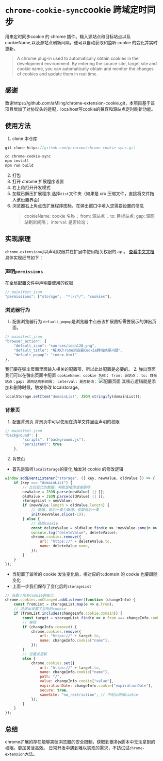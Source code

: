 # `chrome-cookie-sync`cookie 跨域定时同步

用来定时同步cookie 的 chrome 插件。输入源站点和目标站点以及 cookieName,以及源站点刷新间隔，便可以自动获取和监听 cookie 的变化并实时更新。

> A chrome plug-in used to automatically obtain cookies in the development environment. By entering the source site, target site and cookie name, you can automatically obtain and monitor the changes of cookies and update them in real time.

## 感谢
致谢https://github.com/aMiing/chrome-extension-cookie.git，本项目基于该项目增加了对协议头的适配，localhost写cookie的兼容和源站点定时刷新功能。

## 使用方法

1. clone 本仓库

```js
git clone https://github.com/princewn/chrome-cookie-sync.git

cd chrome-cookie-sync
npm install
npm run build

```

2. 打包
3. 打开 chrome 扩展程序设置
4. 右上角打开开发模式
5. 加载已解压扩展程序,选择`dist`文件夹（如果是 crx 压缩文件，直接将文件拖入该设置界面）
6. 浏览器右上角点击扩展程序图标，在弹出窗口中填入您需要设置的信息
    > cookieName: cookie 名称； from: 源站点； to: 目标站点; gap: 源网站刷新间隔； interval: 是否轮询；

## 实现原理

`chrome-extension`可以声明权限并在扩展中使用相关权限的 api。 [查看中文文档](http://www.kkh86.com/it/chrome-extension-doc/extensions/cookies.html)
具体实现细节如下：

### 声明`permissions`

在全局配置文件中声明要使用的权限

```js
// mainifest.json
"permissions": ["storage",  "*://*/", "cookies"],
```

### 浏览器行为

1. 配置浏览器行为
   `default_popup`是浏览器中点击该扩展图标需要展示的弹出页面。

```js
// mainifest.json
"browser_action": {
    "default_icon": "sources/icon128.png",
    "default_title": "解决Chrome浏览器Cookie跨域携带问题",
    "default_popup": "index.html"
},
```

我们要在弹出页面里面输入相关的配置项，所以此处配置是必要的。 2. 弹出页面
我们可以在弹出页面中配置 `cookieName: cookie 名称； from: 源站点； to: 目标站点；gap: 源网站刷新间隔； interval: 是否轮询；`
![配置页面](public/sources/popup.png)
其核心逻辑就是添加和删除时候，触发修改 localstorage。

```js
localStorage.setItem("domainList", JSON.stringify(domainList));
```

### 背景页

1. 配置背景页
   背景页中可以使用在清单文件里面声明的权限

```js
// mainifest.json
"background": {
        "scripts": ["background.js"],
        "persistent": true
    },
```

2. 背景页

-   首先是监听`localStorage`的变化,触发对 cookie 的修改逻辑

```js
window.addEventListener("storage", ({ key, newValue, oldValue }) => {
    if (key === "domainList") {
        // 比较变化的数据，判断是增添或者删除
        newValue = JSON.parse(newValue) || [];
        oldValue = JSON.parse(oldValue) || [];
        storageList = newValue;
        if (newValue.length > oldValue.length) {
            // 新增，最后一条为新增，仅取最后一条
            init(newValue.slice(-1));
        } else {
            // 移除cookie
            const deleteValue = oldValue.find(e => !newValue.some(n => n === e));
            console.log("deleteValue", deleteValue);
            chrome.cookies.remove({
                url: "https://" + deleteValue.to,
                name: deleteValue.name,
            });
        }
    }
});
```

-   当配置了监听的 cookie 发生变化后，相对应的`to`domain 的 cookie 也要跟随变化
-   上面一步我们保存了变化后的`storageList`

```js
// 获取了所有cookie的变化
chrome.cookies.onChanged.addListener(function (changeInfo) {
    const fromList = storageList.map(e => e.from);
    // 过滤出设置了监听的cookie
    if (fromList.includes(changeInfo.cookie.domain)) {
        const target = storageList.find(e => e.from === changeInfo.cookie.domain);
        // 移除
        if (changeInfo.removed) {
            chrome.cookies.remove({
                url: "https://" + target.to,
                name: changeInfo.cookie["name"],
            });
        }
        // 设置或更新
        else {
            chrome.cookies.set({
                url: "https://" + target.to,
                name: changeInfo.cookie["name"],
                path: "/",
                value: changeInfo.cookie["value"],
                expirationDate: changeInfo.cookie["expirationDate"],
                secure: true,
                sameSite: "no_restriction", // 不阻止跨域cookie
            });
        }
    }
});
```

## 总结
chrome扩展的存在能够突破浏览器的安全限制，获取到很多js脚本中无法拿到的权限。更加灵活高效。
日常开发中遇到难以实现的需求，不妨试试`chrome-extension`大法。